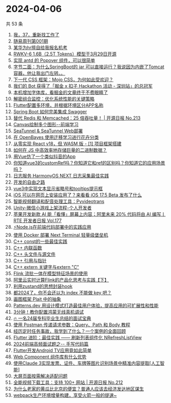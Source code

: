 # 2024-04-06

共 53 条

<!-- BEGIN JUEJIN -->
<!-- 最后更新时间 2024-04-06 06:00:59 +0800 -->
1. [我，37，重新找工作了](https://juejin.cn/post/7353106546828460047)
1. [随易周刊第001期](https://juejin.cn/post/7353484906531995711)
1. [某华为hr擅自给我报名机考](https://juejin.cn/post/7353493222730088483)
1. [RWKV-6 1.6B（2.5T Tokens）模型于3月29日开源](https://juejin.cn/post/7353208973880557618)
1. [实现 antd 的 Popover 组件，可以很简单](https://juejin.cn/post/7353458034561204239)
1. [字节二面：为什么SpringBoot的 jar 可以直接运行？我说因为内嵌了Tomcat容器，他让我出门左转。。](https://juejin.cn/post/7353582927680208933)
1. [下一代 CSS 框架：Mojo CSS，为何如此受欢迎？](https://juejin.cn/post/7353484906532995135)
1. [我们的 Bot 获得了「掘金 x 扣子 Hackathon 活动 - 深圳站」的总冠军](https://juejin.cn/post/7353476280861753344)
1. [本机增加字体库，看掘金的文章终于不费眼睛了](https://juejin.cn/post/7353184323954802738)
1. [解密组合监控：优化系统性能的关键策略](https://juejin.cn/post/7353193850456653858)
1. [Flutter配置多环境，并根据环境区分APP名称](https://juejin.cn/post/7353451512204902454)
1. [Spring Boot 如何完美集成 Swagger](https://juejin.cn/post/7353435420985147402)
1. [替代 Redis 和 Memcached：25 倍吞吐量！ | 开源日报 No.213](https://juejin.cn/post/7353527516701343783)
1. [Canvas绘制多个图形--前端学习](https://juejin.cn/post/7353459702930489407)
1. [SeaTunnel & SeaTunnel Web部署](https://juejin.cn/post/7353193850456948770)
1. [在 OpenBayes 使用迁移学习进行花卉分类](https://juejin.cn/post/7353447472558358591)
1. [从零实现 React v18，但 WASM 版 - [1] 项目框架搭建](https://juejin.cn/post/7353464483232596006)
1. [如何在 JS 中高效率地存储巨量的二进制数据？](https://juejin.cn/post/7353226130823233590)
1. [用Vue仿了一个类似抖音的App](https://juejin.cn/post/7353523271239532582)
1. [你知道vue3的customRef吗？你知道它和ref的区别吗？你知道它的应用场景吗？](https://juejin.cn/post/7353453349998559258)
1. [日志服务 HarmonyOS NEXT 日志采集最佳实践](https://juejin.cn/post/7353435541361262632)
1. [开发的自由之路](https://juejin.cn/post/7353536741616484363)
1. [vue3中实现文本显示省略号和tooltips提示框](https://juejin.cn/post/7353452645615009819)
1. [iOS 可以在网页上安装应用了？来看看 iOS 17.5 Beta 发布了什么](https://juejin.cn/post/7353234023098204179)
1. [智能视频翻译和配音处理工具：Pyvideotrans](https://juejin.cn/post/7353138889458843700)
1. [Unity-微信小游戏上架流程-个人开发者](https://juejin.cn/post/7353476280861376512)
1. [苹果开发新款 AI 能「看懂」屏幕上内容；阿里未来 20% 代码将由 AI 编写丨 RTE 开发者日报 Vol.177](https://juejin.cn/post/7353456468094533669)
1. [⚡Node.js在前端代码部署中的实践应用](https://juejin.cn/post/7353464483232202790)
1. [使用 Docker 部署 Next Terminal 轻量级堡垒机](https://juejin.cn/post/7353152184273354806)
1. [C++ const的一些最佳实践](https://juejin.cn/post/7353435420984672266)
1. [C++ 内联函数](https://juejin.cn/post/7353233940546011173)
1. [C++ 头文件与源文件  ](https://juejin.cn/post/7353452645614436379)
1. [C++ 引用与指针 ](https://juejin.cn/post/7353280369381343258)
1. [C++ extern 关键字与extern "C" ](https://juejin.cn/post/7353233940546027557)
1. [Flink 流批一体在模型特征场景的使用](https://juejin.cn/post/7353178694972080168)
1. [阿里云实时计算Flink的产品化思考与实践【下】](https://juejin.cn/post/7351336619594514472)
1. [利用zustand的思想封装hook](https://juejin.cn/post/7353543714151284775)
1. [都2024了，你不会还以为 index 不能做 key 吧？](https://juejin.cn/post/7353542036232077321)
1. [画图框架 Plait 中的抽象](https://juejin.cn/post/7353456468094631973)
1. [Patterns.dev 用设计模式打造最佳用户体验，提高应用的可扩展性和性能](https://juejin.cn/post/7353452645615648795)
1. [3分钟！教你配置鸿蒙无线真机调试](https://juejin.cn/post/7353158088729542667)
1. [🔥 一名24届专科毕业生总结的面试宝典](https://juejin.cn/post/7353245651591217202)
1. [使用 Postman 传递请求参数：Query、Path 和 Body 教程](https://juejin.cn/post/7353275013024497674)
1. [经历定时任务事故，我学到了什么？一个案例的全面回顾](https://juejin.cn/post/7353208973879853106)
1. [Flutter 进阶：最佳实践 —— 刷新列表组件化 NRefreshListView](https://juejin.cn/post/7353459702929424447)
1. [2024前端高频面试题之-- 手写代码篇](https://juejin.cn/post/7353456468094599205)
1. [Flutter开发Android TV应用竟如此简单](https://juejin.cn/post/7353280369359896627)
1. [Web Component 组件库有什么优势](https://juejin.cn/post/7353527516702687271)
1. [使用Claude 3实现发票、证件、车牌等图片识别场景中精准内容提取[人工智能]](https://juejin.cn/post/7353458034561581071)
1. [大屏页面按需解决适配问题](https://juejin.cn/post/7353245651592298546)
1. [全能视频下载工具：支持 100+ 网站 | 开源日报 No.212](https://juejin.cn/post/7353160406652960831)
1. [为什么老家的黄瓜比北京的便宜？普通人应该去经济发达地区谋生](https://juejin.cn/post/7353233940545323045)
1. [webpack生产环境增量构建，享受火箭一般的提速~](https://juejin.cn/post/7353226130823151670)
<!-- END JUEJIN -->